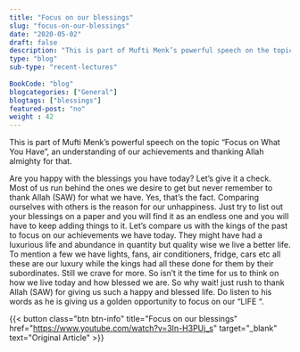 ```yaml
--- 
title: "Focus on our blessings" 
slug: "focus-on-our-blessings"
date: "2020-05-02"
draft: false 
description: "This is part of Mufti Menk’s powerful speech on the topic - Focus on What You Have -  an understanding of our achievements and thanking Allah almighty for that." 
type: "blog"
sub-type: "recent-lectures" 
 
BookCode: "blog"
blogcategories: ["General"]
blogtags: ["blessings"]
featured-post: "no"
weight : 42 
---  
```

 This is part of Mufti Menk’s powerful speech on the topic “Focus on What You Have”, an understanding of our achievements and thanking Allah almighty for that.
 
Are you happy with the blessings you have today? Let’s give it a check. Most of us run behind the ones we desire to get but never remember to thank Allah (SAW) for what we have. Yes, that’s the fact. Comparing ourselves with others is the reason for our unhappiness. Just try to list out your blessings on a paper and you will find it as an endless one and you will have to keep adding things to it. Let’s compare us with the kings of the past to focus on our achievements we have today. They might have had a luxurious life and abundance in quantity but quality wise we live a better life. To mention a few we have lights, fans, air conditioners, fridge, cars etc all these are our luxury while the kings had all these done for them by their subordinates. Still we crave for more. So isn’t it the time for us to think on how we live today and how blessed we are. So why wait! just rush to thank Allah (SAW) for giving us such a happy and blessed life. Do listen to his words as he is giving us a golden opportunity to focus on our “LIFE “.

{{< button class="btn btn-info" title="Focus on our blessings" href="https://www.youtube.com/watch?v=3In-H3PUj_s" target="_blank" text="Original Article" >}}
